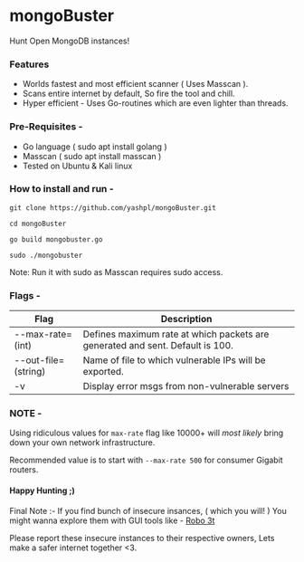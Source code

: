 # mongoBuster
Hunt Open MongoDB instances!

### Features

* Worlds fastest and most efficient scanner ( Uses Masscan ).
* Scans entire internet by default, So fire the tool and chill.
* Hyper efficient - Uses Go-routines which are even lighter than threads.

### Pre-Requisites - 

* Go language ( sudo apt install golang )
* Masscan ( sudo apt install masscan )
* Tested on Ubuntu & Kali linux

### How to install and run - 

```
git clone https://github.com/yashpl/mongoBuster.git

cd mongoBuster

go build mongobuster.go

sudo ./mongobuster
```

Note: Run it with sudo as Masscan requires sudo access.

### Flags - 

|Flag| Description |
|---|---|
|--max-rate= (int)| Defines maximum rate at which packets are generated and sent. Default is 100.|
|--out-file= (string)| Name of file to which vulnerable IPs will be exported.|
|-v| Display error msgs from non-vulnerable servers| 

### NOTE - 

Using ridiculous values for ```max-rate``` flag like 10000+ will *most likely* bring down your own network infrastructure.

Recommended value is to start with ```--max-rate 500``` for consumer Gigabit routers.


#### Happy Hunting ;)

Final Note :- If you find bunch of insecure insances, ( which you will! ) You might wanna explore them with GUI tools like - [Robo 3t](https://robomongo.org/)


Please report these insecure instances to their respective owners, Lets make a safer internet together <3.